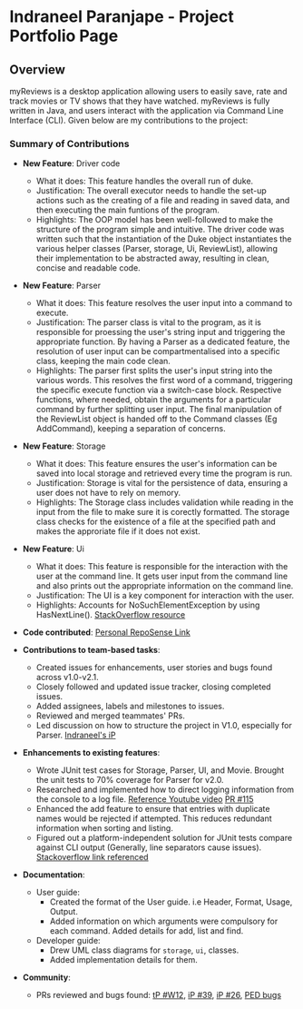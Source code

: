 # Indraneel Paranjape - Project Portfolio Page

## Overview
myReviews is a desktop application allowing users to easily save, rate and track movies or TV shows that they
have watched. myReviews is fully written in Java, and users interact with the application via Command Line Interface (CLI). 
Given below are my contributions to the project:

### Summary of Contributions

* **New Feature**: Driver code
  * What it does: This feature handles the overall run of duke. 
  * Justification: The overall executor needs to handle the set-up actions such as the creating of a file and
  reading in saved data, and then executing the main funtions of the program.
  * Highlights: The OOP model has been well-followed to make the structure of the program simple and intuitive. The driver code was written such that the instantiation of the Duke object instantiates the various helper classes (Parser, storage, Ui, ReviewList), allowing their implementation to be abstracted away, resulting in clean, concise and readable code.

* **New Feature**: Parser
  * What it does: This feature resolves the user input into a command to execute.
  * Justification: The parser class is vital to the program, as it is responsible for proessing the user's string input
  and triggering the appropriate function. By having a Parser as a dedicated feature, the resolution of user input can be compartmentalised into a specific class, keeping the main code clean.
  * Highlights: The parser first splits the user's input string into the various words. This resolves the first word of a command, triggering the specific execute function via a switch-case block. Respective functions, where needed, obtain the arguments for a particular command by further splitting user input. The final manipulation of the ReviewList object is handed off to the Command classes (Eg AddCommand), keeping a separation of concerns.

* **New Feature**: Storage
  * What it does: This feature ensures the user's information can be saved into local storage and retrieved
  every time the program is run.
  * Justification: Storage is vital for the persistence of data, ensuring a user does not have to rely on memory.
  * Highlights: The Storage class includes validation while reading in the input from the file to make sure it is corectly 
  formatted. The storage class checks for the existence of a file at the specified path and makes the approriate file if it does not exist.

* **New Feature**: Ui
  * What it does: This feature is responsible for the interaction with the user at the command line. It gets user input from the command line and also prints out the appropriate information on the command line.
  * Justification: The UI is a key component for interaction with the user. 
  * Highlights: Accounts for NoSuchElementException by using HasNextLine(). [StackOverflow resource](https://stackoverflow.com/questions/7209110/java-util-nosuchelementexception-no-line-found)

* **Code contributed**: [Personal RepoSense Link](https://nus-cs2113-ay2223s1.github.io/tp-dashboard/?search=&sort=groupTitle&sortWithin=title&timeframe=commit&mergegroup=&groupSelect=groupByRepos&breakdown=true&checkedFileTypes=docs~functional-code~test-code~other&since=2022-09-16&tabOpen=true&tabType=authorship&tabAuthor=indraneelrp&tabRepo=AY2223S1-CS2113-T18-1b%2Ftp%5Bmaster%5D&authorshipIsMergeGroup=false&authorshipFileTypes=docs~functional-code~test-code&authorshipIsBinaryFileTypeChecked=false&authorshipIsIgnoredFilesChecked=false)

* **Contributions to team-based tasks**:
  * Created issues for enhancements, user stories and bugs found across v1.0-v2.1.
  * Closely followed and updated issue tracker, closing completed issues.
  * Added assignees, labels and milestones to issues.
  * Reviewed and merged teammates' PRs.
  * Led discussion on how to structure the project in V1.0, especially for Parser. [Indraneel's iP](https://github.com/indraneelrp/ip)

* **Enhancements to existing features**:
  * Wrote JUnit test cases for Storage, Parser, UI, and Movie. Brought the unit tests to 70% coverage for Parser for v2.0.
  * Researched and implemented how to direct logging information from the console to a log file. [Reference Youtube video](https://www.youtube.com/watch?v=W0_Man88Z3Q) [PR #115](https://github.com/AY2223S1-CS2113-T18-1b/tp/pull/115)
  * Enhanced the add feature to ensure that entries with duplicate names would be rejected if attempted. This reduces redundant information when sorting and listing.
  * Figured out a platform-independent solution for JUnit tests compare against CLI output (Generally, line separators cause issues). [Stackoverflow link referenced](https://stackoverflow.com/questions/41674408/java-test-system-output-including-new-lines-with-assertequals)  

* **Documentation**:
  * User guide:
    * Created the format of the User guide. i.e Header, Format, Usage, Output.
    * Added information on which arguments were compulsory for each command. Added details for add, list and find.
  * Developer guide:
    * Drew UML class diagrams for `storage`, `ui`, classes.
    * Added implementation details for them.

* **Community**:
  * PRs reviewed and bugs found: [tP #W12](https://github.com/AY2223S1-CS2113-W12-1/tp), [iP #39](https://github.com/nus-cs2113-AY2223S1/ip/pull/39/files), [iP #26](https://github.com/nus-cs2113-AY2223S1/ip/pull/26), [PED bugs](https://github.com/indraneelrp/ped/issues)